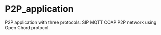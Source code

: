 # P2P_application
P2P application with three protocols:
  SIP
  MQTT
  COAP
P2P network using Open Chord protocol.
